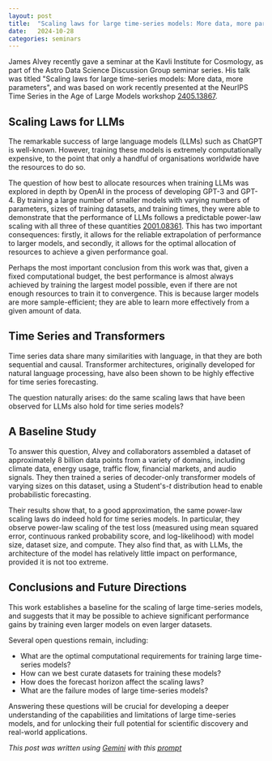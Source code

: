 ```yaml
---
layout: post
title:  "Scaling laws for large time-series models: More data, more parameters"
date:   2024-10-28
categories: seminars
---
```

James Alvey recently gave a seminar at the Kavli Institute for Cosmology, as part of the Astro Data Science Discussion Group seminar series. His talk was titled "Scaling laws for large time-series models: More data, more parameters", and was based on work recently presented at the NeurIPS Time Series in the Age of Large Models workshop [2405.13867](https://arxiv.org/abs/2405.13867).

## Scaling Laws for LLMs

The remarkable success of large language models (LLMs) such as ChatGPT is well-known. However, training these models is extremely computationally expensive, to the point that only a handful of organisations worldwide have the resources to do so. 

The question of how best to allocate resources when training LLMs was explored in depth by OpenAI in the process of developing GPT-3 and GPT-4. By training a large number of smaller models with varying numbers of parameters, sizes of training datasets, and training times, they were able to demonstrate that the performance of LLMs follows a predictable power-law scaling with all three of these quantities [2001.08361](https://arxiv.org/abs/2001.08361). This has two important consequences: firstly, it allows for the reliable extrapolation of performance to larger models, and secondly, it allows for the optimal allocation of resources to achieve a given performance goal.

Perhaps the most important conclusion from this work was that, given a fixed computational budget, the best performance is almost always achieved by training the largest model possible, even if there are not enough resources to train it to convergence. This is because larger models are more sample-efficient; they are able to learn more effectively from a given amount of data.

## Time Series and Transformers

Time series data share many similarities with language, in that they are both sequential and causal. Transformer architectures, originally developed for natural language processing, have also been shown to be highly effective for time series forecasting.

The question naturally arises: do the same scaling laws that have been observed for LLMs also hold for time series models?

## A Baseline Study

To answer this question, Alvey and collaborators assembled a dataset of approximately 8 billion data points from a variety of domains, including climate data, energy usage, traffic flow, financial markets, and audio signals. They then trained a series of decoder-only transformer models of varying sizes on this dataset, using a Student's-$t$ distribution head to enable probabilistic forecasting.

Their results show that, to a good approximation, the same power-law scaling laws do indeed hold for time series models. In particular, they observe power-law scaling of the test loss (measured using mean squared error, continuous ranked probability score, and log-likelihood) with model size, dataset size, and compute. They also find that, as with LLMs, the architecture of the model has relatively little impact on performance, provided it is not too extreme.

## Conclusions and Future Directions

This work establishes a baseline for the scaling of large time-series models, and suggests that it may be possible to achieve significant performance gains by training even larger models on even larger datasets.

Several open questions remain, including:

* What are the optimal computational requirements for training large time-series models?
* How can we best curate datasets for training these models?
* How does the forecast horizon affect the scaling laws?
* What are the failure modes of large time-series models?

Answering these questions will be crucial for developing a deeper understanding of the capabilities and limitations of large time-series models, and for unlocking their full potential for scientific discovery and real-world applications. 


*This post was written using [Gemini](https://deepmind.google/technologies/gemini/) with this [prompt](/prompts/2024-10-28-time-series.md)*
